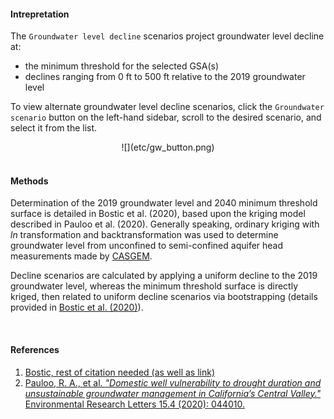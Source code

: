 <link rel="stylesheet" href="https://use.fontawesome.com/releases/v5.14.0/css/all.css" integrity="sha384-gfdkjb5BdAXd+lj+gudLWI+BXq4IuLW5IT+brZEZsLFm++aCMlF1V92rMkPaX4PP" crossorigin="anonymous">

#### <i class="fas fa-angle-double-right fa-lg"></i> **Intrepretation**  

The `Groundwater level decline` scenarios project groundwater level decline at:  

* the minimum threshold for the selected GSA(s)  
* declines ranging from 0 ft to 500 ft relative to the 2019 groundwater level  

To view alternate groundwater level decline scenarios, click the `Groundwater scenario` button on the left-hand sidebar, scroll to the desired scenario, and select it from the list.  

<center>
  ![](etc/gw_button.png)
</center>

<br>

#### <i class="fas fa-angle-double-right fa-lg"></i> **Methods**  

Determination of the 2019 groundwater level and 2040 minimum threshold surface is detailed in Bostic et al. (2020), based upon the kriging model described in Pauloo et al. (2020). Generally speaking, ordinary kriging with $ln$ transformation and backtransformation was used to determine groundwater level from unconfined to semi-confined aquifer head measurements made by [CASGEM](https://water.ca.gov/Programs/Groundwater-Management/Groundwater-Elevation-Monitoring--CASGEM).  

Decline scenarios are calculated by applying a uniform decline to the 2019 groundwater level, whereas the minimum threshold surface is directly kriged, then related to uniform decline scenarios via bootstrapping (details provided in [Bostic et al. (2020)](link)).  

<br>

#### <i class="fas fa-angle-double-right fa-lg"></i> **References**

1. [Bostic, rest of citation needed (as well as link)](link)  
2. [Pauloo, R. A., et al. _"Domestic well vulnerability to drought duration and unsustainable groundwater management in California’s Central Valley."_ Environmental Research Letters 15.4 (2020): 044010.](https://doi.org/10.1088/1748-9326/ab6f10)  
